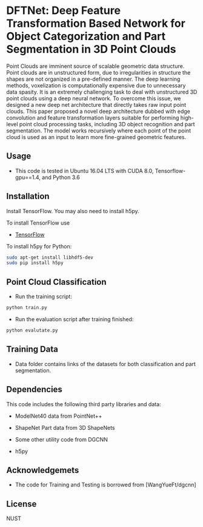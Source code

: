 # DFTNet: Deep Feature Transformation Based Network for Object Categorization and Part Segmentation in 3D Point Clouds

Point Clouds are imminent source of scalable geometric data structure. Point clouds are in unstructured form, due to irregularities in structure the shapes are not organized in a pre-defined manner. The deep learning methods, voxelization is computationally expensive due to unnecessary data spasity. It is an extremely challenging task to deal with unstructured 3D point clouds using a deep neural network. To overcome this issue, we designed a new deep net architecture that directly takes raw input point clouds. This paper proposed a novel deep architecture dubbed with edge convolution and feature transformation layers suitable for performing high-level point cloud processing tasks, including 3D object recognition and part segmentation. The model works recursively where each point of the point cloud is used as an input to learn more fine-grained geometric features.
## Usage

* This code is tested in Ubuntu 16.04 LTS with CUDA 8.0, Tensorflow-gpu==1.4, and Python 3.6


## Installation
Install TensorFlow. You may also need to install h5py.

To install TensorFlow use 
* [TensorFlow](https://www.tensorflow.org/)

To install h5py for Python:

``` bash
sudo apt-get install libhdf5-dev
sudo pip install h5py
```

## Point Cloud Classification
* Run the training script:
``` bash
python train.py
```
* Run the evaluation script after training finished:
``` bash
python evalutate.py

```
## Training Data

* Data folder contains links of the datasets for both classification and part segmentation.

## Dependencies
This code includes the following third party libraries and data:

* ModelNet40 data from PointNet++

* ShapeNet Part data from 3D ShapeNets

* Some other utility code from DGCNN

* h5py

## Acknowledgemets
* The code for Training and Testing is borrowed from [WangYueFt/dgcnn]

## License
NUST
